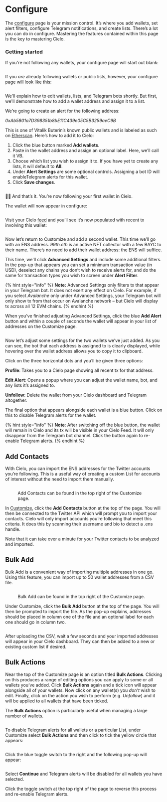 # Configure

The [configure](https://app.cielo.finance/configure) page is your mission control. It’s where you add wallets, set alert filters, configure Telegram notifications, and create lists. There’s a lot you can do in configure. Mastering the features contained within this page is the key to mastering Cielo.

### Getting started

If you're not following any wallets, your configure page will start out blank:

<figure><img src=".gitbook/assets/Screenshot 2023-06-10 at 10.45.59.png" alt=""><figcaption></figcaption></figure>

If you _are_ already following wallets or public lists, however, your configure page will look like this:

<figure><img src=".gitbook/assets/Screenshot 2023-06-10 at 10.46.51.png" alt=""><figcaption></figcaption></figure>

We'll explain how to edit wallets, lists, and Telegram bots shortly. But first, we'll demonstrate how to add a wallet address and assign it to a list.

We’re going to create an alert for the following address:

_0xAb5801a7D398351b8bE11C439e05C5B3259aeC9B_

This is one of Vitalik Buterin’s known public wallets and is labeled as such on [Etherscan](https://etherscan.io/address/0xab5801a7d398351b8be11c439e05c5b3259aec9b). Here’s how to add it to Cielo:

1. Click the blue button marked **Add wallets**.
2. Paste in the wallet address and assign an optional label. Here, we’ll call it VB.
3. Choose which list you wish to assign it to. If you have yet to create any lists, it will default to **All**.
4. Under **Alert Settings** are some optional controls. Assigning a bot ID will enableTelegram alerts for this wallet.
5. Click **Save changes**.

<figure><img src=".gitbook/assets/Screenshot 2023-06-10 at 10.53.23.png" alt=""><figcaption></figcaption></figure>

💁‍♀️ And that’s it. You’re now following your first wallet in Cielo.

The wallet will now appear in configure:

<figure><img src=".gitbook/assets/Screenshot 2023-06-10 at 10.57.14.png" alt=""><figcaption></figcaption></figure>

Visit your Cielo [feed](https://app.cielo.finance/feed) and you’ll see it’s now populated with recent tx involving this wallet:

<figure><img src=".gitbook/assets/Screenshot 2023-06-10 at 10.58.31.png" alt=""><figcaption></figcaption></figure>

Now let’s return to Customize and add a second wallet. This time we’ll go with an ENS address. _99th.eth_ is an active NFT collector with a few BAYC to their name. There’s no need to add their wallet address: the ENS will suffice.

This time, we'll click **Advanced Settings** and include some additional filters. In the pop-up that appears you can set a minimum transaction value (in USD), deselect any chains you don’t wish to receive alerts for, and do the same for transaction types you wish to screen under **Alert Filter**.

{% hint style="info" %}
**Note:** Advanced Settings only filters tx that appear in your Telegram bot. It does not exert any effect on Cielo. For example, if you select _Avalanche_ only under Advanced Settings, your Telegram bot will only show tx from that occur on Avalanche network – but Cielo will display tx across all 12 EVM chains.
{% endhint %}

When you’ve finished adjusting Advanced Settings, click the blue **Add Alert** button and within a couple of seconds the wallet will appear in your list of addresses on the Customize page.

<figure><img src=".gitbook/assets/unnamed (12).png" alt=""><figcaption></figcaption></figure>

Now let’s adjust some settings for the two wallets we’ve just added. As you can see, the bot that each address is assigned to is clearly displayed, while hovering over the wallet address allows you to copy it to clipboard.

Click on the three horizontal dots and you’ll be given three options:

**Profile**: Takes you to a Cielo page showing all recent tx for that address.

**Edit Alert**: Opens a popup where you can adjust the wallet name, bot, and any lists it’s assigned to.

**Unfollow**: Delete the wallet from your Cielo dashboard and Telegram altogether.

The final option that appears alongside each wallet is a blue button. Click on this to disable Telegram alerts for the wallet.

{% hint style="info" %}
**Note**: After switching off the blue button, the wallet will remain in Cielo and its tx will be visible in your Cielo Feed. It will only disappear from the Telegram bot channel. Click the button again to re-enable Telegram alerts.
{% endhint %}

## Add Contacts

With Cielo, you can import the ENS addresses for the Twitter accounts you’re following. This is a useful way of creating a custom List for accounts of interest without the need to import them manually.

<figure><img src=".gitbook/assets/Screenshot 2022-10-17 at 12.14.50.png" alt=""><figcaption><p>Add Contacts can be found in the top right of the Customize page.</p></figcaption></figure>

In [Customize](https://app.cielo.finance/customize), click the **Add Contacts** button at the top of the page. You will then be connected to the Twitter API which will prompt you to import your contacts. Cielo will only import accounts you’re following that meet this criteria. It does this by scanning their username and bio to detect a .ens handle.

Note that it can take over a minute for your Twitter contacts to be analyzed and imported.

## Bulk Add

Bulk Add is a convenient way of importing multiple addresses in one go. Using this feature, you can import up to 50 wallet addresses from a CSV file.

<figure><img src=".gitbook/assets/Screenshot 2022-10-17 at 12.15.48.png" alt=""><figcaption><p>Bulk Add can be found in the top right of the Customize page.</p></figcaption></figure>

Under Customize, click the **Bulk Add** button at the top of the page. You will then be prompted to import the file. As the pop-up explains, addresses should be placed in column one of the file and an optional label for each one should go in column two.

<figure><img src=".gitbook/assets/Screenshot 2022-10-17 at 12.16.31.png" alt=""><figcaption></figcaption></figure>

After uploading the CSV, wait a few seconds and your imported addresses will appear in your Cielo dashboard. They can then be added to a new or existing custom list if desired.

## Bulk Actions

Near the top of the Customize page is an option titled **Bulk Actions**. Clicking on this produces a range of editing options you can apply to some or all wallets you’ve added. Click **Bulk Actions** again and a tick icon will appear alongside all of your wallets. Now click on any wallet(s) you _don’t_ wish to edit. Finally, click on the action you wish to perform (e.g. _Unfollow_) and it will be applied to all wallets that have been ticked.

The **Bulk Actions** option is particularly useful when managing a large number of wallets.

<figure><img src=".gitbook/assets/unnamed (13).png" alt=""><figcaption></figcaption></figure>

To disable Telegram alerts for all wallets or a particular List, under Customize select **Bulk Actions** and then click to tick the yellow circle that appears:

<figure><img src=".gitbook/assets/Screenshot 2022-10-17 at 11.59.09.png" alt=""><figcaption></figcaption></figure>

Click the blue toggle switch to the right and the following pop-up will appear:

<figure><img src=".gitbook/assets/Screenshot 2022-10-17 at 12.01.25.png" alt=""><figcaption></figcaption></figure>

Select **Continue** and Telegram alerts will be disabled for all wallets you have selected.

Click the toggle switch at the top right of the page to reverse this process and re-enable Telegram alerts.
